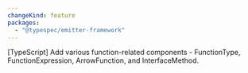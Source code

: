 ```yaml
---
changeKind: feature
packages:
  - "@typespec/emitter-framework"
---
```


[TypeScript] Add various function-related components - FunctionType, FunctionExpression, ArrowFunction, and InterfaceMethod.